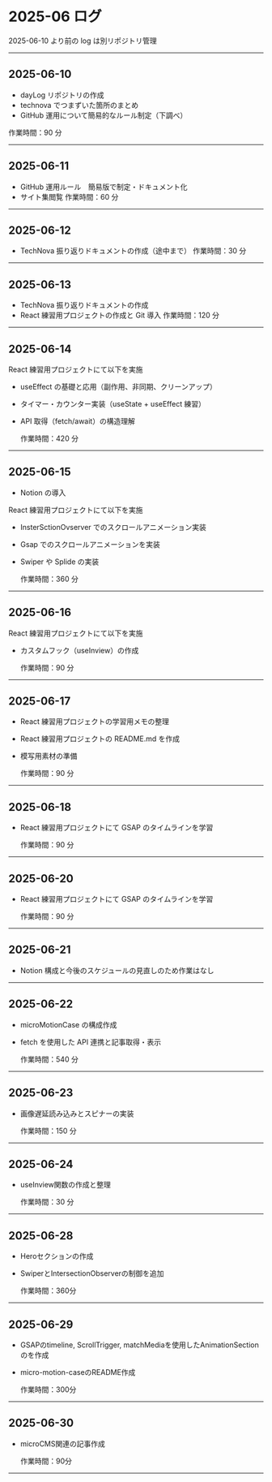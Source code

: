 # 2025-06 ログ

2025-06-10 より前の log は別リポジトリ管理

---

## 2025-06-10

- dayLog リポジトリの作成
- technova でつまずいた箇所のまとめ
- GitHub 運用について簡易的なルール制定（下調べ）

作業時間：90 分

---

## 2025-06-11

- GitHub 運用ルール　簡易版で制定・ドキュメント化
- サイト集閲覧
  作業時間：60 分

---

## 2025-06-12

- TechNova 振り返りドキュメントの作成（途中まで）
  作業時間：30 分

---

## 2025-06-13

- TechNova 振り返りドキュメントの作成
- React 練習用プロジェクトの作成と Git 導入
  作業時間：120 分

---

## 2025-06-14

React 練習用プロジェクトにて以下を実施

- useEffect の基礎と応用（副作用、非同期、クリーンアップ）
- タイマー・カウンター実装（useState + useEffect 練習）
- API 取得（fetch/await）の構造理解

  作業時間：420 分

---

## 2025-06-15

- Notion の導入

React 練習用プロジェクトにて以下を実施

- InsterSctionOvserver でのスクロールアニメーション実装
- Gsap でのスクロールアニメーションを実装
- Swiper や Splide の実装

  作業時間：360 分

---

## 2025-06-16

React 練習用プロジェクトにて以下を実施

- カスタムフック（useInview）の作成

  作業時間：90 分

---

## 2025-06-17

- React 練習用プロジェクトの学習用メモの整理
- React 練習用プロジェクトの README.md を作成
- 模写用素材の準備

  作業時間：90 分

---

## 2025-06-18

- React 練習用プロジェクトにて GSAP のタイムラインを学習

  作業時間：90 分

---

## 2025-06-20

- React 練習用プロジェクトにて GSAP のタイムラインを学習

  作業時間：90 分

---

## 2025-06-21

- Notion 構成と今後のスケジュールの見直しのため作業はなし

---

## 2025-06-22

- microMotionCase の構成作成
- fetch を使用した API 連携と記事取得・表示

  作業時間：540 分

---

## 2025-06-23

- 画像遅延読み込みとスピナーの実装

  作業時間：150 分

---

## 2025-06-24

- useInview関数の作成と整理

  作業時間：30 分

---

## 2025-06-28

- Heroセクションの作成
- SwiperとIntersectionObserverの制御を追加

  作業時間：360分

---

## 2025-06-29

- GSAPのtimeline, ScrollTrigger, matchMediaを使用したAnimationSectionのを作成
- micro-motion-caseのREADME作成

  作業時間：300分

---

## 2025-06-30

- microCMS関連の記事作成

  作業時間：90分

---
